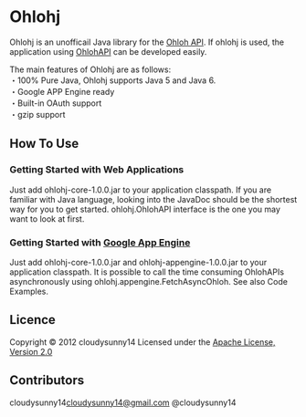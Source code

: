 Ohlohj
======================
Ohlohj is an unofficail Java library for the [Ohloh API](https://www.ohloh.net/).
If ohlohj is used, the application using [OhlohAPI](https://www.ohloh.net/) can be developed easily. 

The main features of Ohlohj are as follows:  
・100% Pure Java, Ohlohj supports Java 5 and Java 6.  
・Google APP Engine ready  
・Built-in OAuth support  
・gzip support  
   
How To Use
------
###  Getting Started with Web Applications ###
Just add ohlohj-core-1.0.0.jar to your application classpath.
If you are familiar with Java language, looking into the JavaDoc should be the shortest way for you to get started.
ohlohj.OhlohAPI interface is the one you may want to look at first.

### Getting Started with [Google App Engine](https://developers.google.com/appengine/) ###
Just add ohlohj-core-1.0.0.jar and ohlohj-appengine-1.0.0.jar to your application classpath.
It is possible to call the time consuming OhlohAPIs asynchronously using
ohlohj.appengine.FetchAsyncOhloh. See also Code Examples.
 
Licence
----------
Copyright &copy; 2012 cloudysunny14
Licensed under the [Apache License, Version 2.0][Apache]
 
[Apache]: http://www.apache.org/licenses/LICENSE-2.0

Contributors
----------
cloudysunny14<cloudysunny14@gmail.com> @cloudysunny14